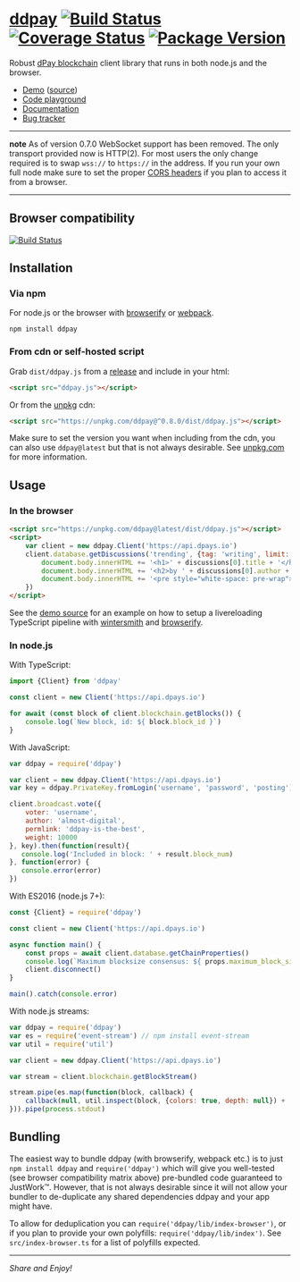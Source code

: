 
# [ddpay](https://github.com/dpays/ddpay) [![Build Status](https://img.shields.io/travis/jnordberg/ddpay.svg?style=flat-square)](https://travis-ci.org/jnordberg/ddpay) [![Coverage Status](https://img.shields.io/coveralls/jnordberg/ddpay.svg?style=flat-square)](https://coveralls.io/github/jnordberg/ddpay?branch=master) [![Package Version](https://img.shields.io/npm/v/ddpay.svg?style=flat-square)](https://www.npmjs.com/package/ddpay)

Robust [dPay blockchain](https://dpays.io) client library that runs in both node.js and the browser.

* [Demo](https://comments.dpaydev.io) ([source](https://github.com/dpays/ddpay/tree/master/examples/comment-feed))
* [Code playground](https://ide.dpaydev.io)
* [Documentation](https://dpays.github.io/ddpay/)
* [Bug tracker](https://github.com/dpays/ddpay/issues)

---

**note** As of version 0.7.0 WebSocket support has been removed. The only transport provided now is HTTP(2). For most users the only change required is to swap `wss://` to `https://` in the address. If you run your own full node make sure to set the proper [CORS headers](https://en.wikipedia.org/wiki/Cross-origin_resource_sharing) if you plan to access it from a browser.

---


Browser compatibility
---------------------

[![Build Status](https://saucelabs.com/browser-matrix/jnordberg-ddpay.svg)](https://saucelabs.com/open_sauce/user/jnordberg-ddpay)


Installation
------------

### Via npm

For node.js or the browser with [browserify](https://github.com/substack/node-browserify) or [webpack](https://github.com/webpack/webpack).

```
npm install ddpay
```

### From cdn or self-hosted script

Grab `dist/ddpay.js` from a [release](https://github.com/dpays/ddpay/releases) and include in your html:

```html
<script src="ddpay.js"></script>
```

Or from the [unpkg](https://unpkg.com) cdn:

```html
<script src="https://unpkg.com/ddpay@^0.8.0/dist/ddpay.js"></script>
```

Make sure to set the version you want when including from the cdn, you can also use `ddpay@latest` but that is not always desirable. See [unpkg.com](https://unpkg.com) for more information.


Usage
-----

### In the browser

```html
<script src="https://unpkg.com/ddpay@latest/dist/ddpay.js"></script>
<script>
    var client = new ddpay.Client('https://api.dpays.io')
    client.database.getDiscussions('trending', {tag: 'writing', limit: 1}).then(function(discussions){
        document.body.innerHTML += '<h1>' + discussions[0].title + '</h1>'
        document.body.innerHTML += '<h2>by ' + discussions[0].author + '</h2>'
        document.body.innerHTML += '<pre style="white-space: pre-wrap">' + discussions[0].body + '</pre>'
    })
</script>
```

See the [demo source](https://github.com/dpays/ddpay/tree/master/examples/comment-feed) for an example on how to setup a livereloading TypeScript pipeline with [wintersmith](https://github.com/dpays/wintersmith) and [browserify](https://github.com/substack/node-browserify).

### In node.js

With TypeScript:

```typescript
import {Client} from 'ddpay'

const client = new Client('https://api.dpays.io')

for await (const block of client.blockchain.getBlocks()) {
    console.log(`New block, id: ${ block.block_id }`)
}
```

With JavaScript:

```javascript
var ddpay = require('ddpay')

var client = new ddpay.Client('https://api.dpays.io')
var key = ddpay.PrivateKey.fromLogin('username', 'password', 'posting')

client.broadcast.vote({
    voter: 'username',
    author: 'almost-digital',
    permlink: 'ddpay-is-the-best',
    weight: 10000
}, key).then(function(result){
   console.log('Included in block: ' + result.block_num)
}, function(error) {
   console.error(error)
})
```

With ES2016 (node.js 7+):

```javascript
const {Client} = require('ddpay')

const client = new Client('https://api.dpays.io')

async function main() {
    const props = await client.database.getChainProperties()
    console.log(`Maximum blocksize consensus: ${ props.maximum_block_size } bytes`)
    client.disconnect()
}

main().catch(console.error)
```

With node.js streams:

```javascript
var ddpay = require('ddpay')
var es = require('event-stream') // npm install event-stream
var util = require('util')

var client = new ddpay.Client('https://api.dpays.io')

var stream = client.blockchain.getBlockStream()

stream.pipe(es.map(function(block, callback) {
    callback(null, util.inspect(block, {colors: true, depth: null}) + '\n')
})).pipe(process.stdout)
```


Bundling
--------

The easiest way to bundle ddpay (with browserify, webpack etc.) is to just `npm install ddpay` and `require('ddpay')` which will give you well-tested (see browser compatibility matrix above) pre-bundled code guaranteed to JustWork™. However, that is not always desirable since it will not allow your bundler to de-duplicate any shared dependencies ddpay and your app might have.

To allow for deduplication you can `require('ddpay/lib/index-browser')`, or if you plan to provide your own polyfills: `require('ddpay/lib/index')`. See `src/index-browser.ts` for a list of polyfills expected.

---

*Share and Enjoy!*
